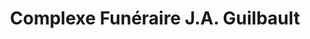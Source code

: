 ---
title: "Complexe Funéraire J.A. Guilbault"
url: /montreal/complexe-funeraire-j-a-guilbault/
shop: Bestattungen
---